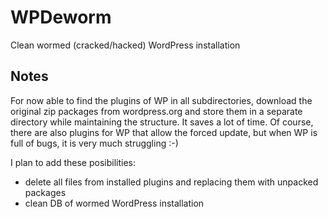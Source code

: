 WPDeworm
========

Clean wormed (cracked/hacked) WordPress installation

Notes
-----

For now able to find the plugins of WP in all subdirectories, download the original zip packages from wordpress.org and store them in a separate directory while maintaining the structure. 
It saves a lot of time. Of course, there are also plugins for WP that allow the forced update, but when WP is full of bugs, it is very much struggling :-) 

I plan to add these posibilities:
* delete all files from installed plugins and replacing them with unpacked packages
* clean DB of wormed WordPress installation
